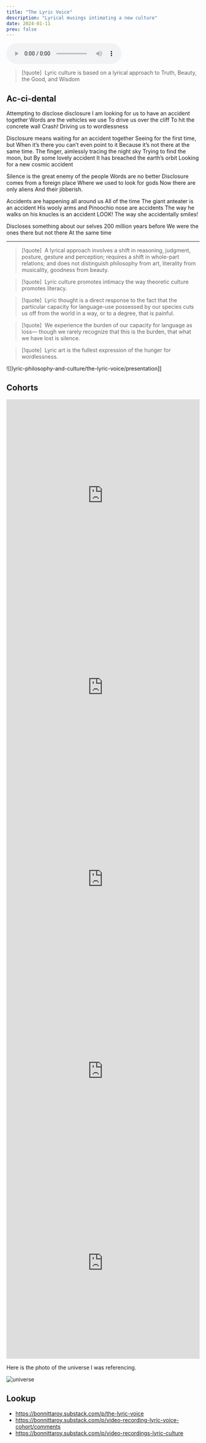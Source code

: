 ```yaml
---
title: "The Lyric Voice"
description: "Lyrical musings intimating a new culture"
date: 2024-01-11
prev: false
---
```


<audio controls>
  <source src="https://www.dropbox.com/scl/fi/zzdiy1pbemlajlkrbaqul/the-lyric-voice.mp3?rlkey=f4yheq18wym6pznvb7loxxotc&raw=1" type="audio/mpeg" >
</audio>

> [!quote] ​
> Lyric culture is based on a lyrical approach to Truth, Beauty, the Good, and Wisdom

## Ac-ci-dental

Attempting to disclose disclosure
I am looking for us to have an accident together
Words are the vehicles we use
To drive us over the cliff
To hit the concrete wall
Crash!
Driving us to wordlessness

Disclosure means waiting for an accident together
Seeing for the first time, but
When it’s there you can’t even point to it
Because it’s not there at the same time.
The finger, aimlessly tracing the night sky
Trying to find the moon, but
By some lovely accident
It has breached the earth’s orbit
Looking for a new cosmic accident

Silence is the great enemy of the people
Words are no better
Disclosure comes from a foreign place
Where we used to look for gods
Now there are only aliens
And their jibberish.

Accidents are happening all around us
All of the time
The giant anteater is an accident
His wooly arms and Pinoochio nose are accidents
The way he walks on his knucles is an accident
LOOK! The way she accidentally smiles!

Discloses something about our selves
200 million years before
We were the ones there but not there
At the same time

---

> [!quote] ​
> A lyrical approach involves a shift in reasoning, judgment, posture, gesture and perception; requires a shift in whole-part relations; and does not distinguish philosophy from art, literality from musicality, goodness from beauty.

> [!quote] ​
> Lyric culture promotes intimacy the way
theoretic culture promotes literacy.

> [!quote] ​
> Lyric thought is a direct response to the fact that the particular capacity for language-use possessed by our species cuts us off from the
world in a way, or to a degree, that is painful.

> [!quote] ​
> We experience the burden of our capacity for language as loss— though we rarely recognize that this is the burden, that what we have lost is silence.

> [!quote] ​
> Lyric art is the fullest expression of the hunger for wordlessness.

![[lyric-philosophy-and-culture/the-lyric-voice/presentation]]


## Cohorts

<iframe width="100%" height="500" src="https://www.youtube.com/embed/IVoPWYSPra0?si=uVt1FF2DfshnoZJ-" title="YouTube video player" frameborder="0" allow="accelerometer; autoplay; clipboard-write; encrypted-media; gyroscope; picture-in-picture; web-share" referrerpolicy="strict-origin-when-cross-origin" allowfullscreen></iframe>

<iframe width="100%" height="500" src="https://www.youtube.com/embed/x0ocXvTMy1c?si=iPzurw5LlV2Mmqwa" title="YouTube video player" frameborder="0" allow="accelerometer; autoplay; clipboard-write; encrypted-media; gyroscope; picture-in-picture; web-share" referrerpolicy="strict-origin-when-cross-origin" allowfullscreen></iframe>

<iframe width="100%" height="500" src="https://www.youtube.com/embed/GMNgVaHBTEE?si=EMEiRHg3lUEM7mfN" title="YouTube video player" frameborder="0" allow="accelerometer; autoplay; clipboard-write; encrypted-media; gyroscope; picture-in-picture; web-share" referrerpolicy="strict-origin-when-cross-origin" allowfullscreen></iframe>

<iframe width="100%" height="500" src="https://www.youtube.com/embed/fqn9GjAdTRo?si=v9sFTrF3ux4GWi-Z" title="YouTube video player" frameborder="0" allow="accelerometer; autoplay; clipboard-write; encrypted-media; gyroscope; picture-in-picture; web-share" referrerpolicy="strict-origin-when-cross-origin" allowfullscreen></iframe>

<iframe width="100%" height="500" src="https://www.youtube.com/embed/g7-a1aXqeV8?si=YAHtgsRIgdKNd94t" title="YouTube video player" frameborder="0" allow="accelerometer; autoplay; clipboard-write; encrypted-media; gyroscope; picture-in-picture; web-share" referrerpolicy="strict-origin-when-cross-origin" allowfullscreen></iframe>

Here is the photo of the universe I was referencing.

![universe](../../images/universe.jpg)



## Lookup

- https://bonnittaroy.substack.com/p/the-lyric-voice
- https://bonnittaroy.substack.com/p/video-recording-lyric-voice-cohort/comments
- https://bonnittaroy.substack.com/p/video-recordings-lyric-culture
